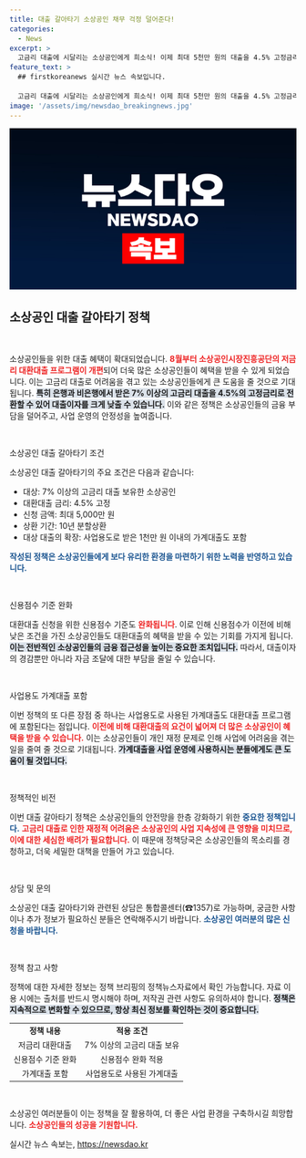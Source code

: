 ```yaml
---
title: 대출 갈아타기 소상공인 채무 걱정 덜어준다!
categories:
  - News
excerpt: >
  고금리 대출에 시달리는 소상공인에게 희소식! 이제 최대 5천만 원의 대출을 4.5% 고정금리로 바꿀 수 있습니다. 신용점수 기준도 완화되어 더 쉽게 이용할 수 있게 됩니다. 지금이 혜택을 누릴 시간입니다!
feature_text: >
  ## firstkoreanews 실시간 뉴스 속보입니다.

  고금리 대출에 시달리는 소상공인에게 희소식! 이제 최대 5천만 원의 대출을 4.5% 고정금리로 바꿀 수 있습니다. 신용점수 기준도 완화되어 더 쉽게 이용할 수 있게 됩니다. 지금이 혜택을 누릴 시간입니다!
image: '/assets/img/newsdao_breakingnews.jpg'
---
```


<p><img src="/assets/img/newsdao_breakingnews.jpg" alt="firstkoreanews 속보" /></p>

<h2 data-ke-size="size26">소상공인 대출 갈아타기 정책</h2>

<p data-ke-size="size16">&nbsp;</p>

<p>소상공인들을 위한 대출 혜택이 확대되었습니다. <b><span style="color: #ee2323;">8월부터 소상공인시장진흥공단의 저금리 대환대출 프로그램이 개편</span></b>되어 더욱 많은 소상공인들이 혜택을 받을 수 있게 되었습니다. 이는 고금리 대출로 어려움을 겪고 있는 소상공인들에게 큰 도움을 줄 것으로 기대됩니다. <b><span style="background-color: #21538527;">특히 은행과 비은행에서 받은 7% 이상의 고금리 대출을 4.5%의 고정금리로 전환할 수 있어 대출이자를 크게 낮출 수 있습니다.</span></b> 이와 같은 정책은 소상공인들의 금융 부담을 덜어주고, 사업 운영의 안정성을 높여줍니다.</p>

<p data-ke-size="size16">&nbsp;</p>

<p>소상공인 대출 갈아타기 조건</p>

<p>소상공인 대출 갈아타기의 주요 조건은 다음과 같습니다:</p>

<ul>
    <li>대상: 7% 이상의 고금리 대출 보유한 소상공인</li>
    <li>대환대출 금리: 4.5% 고정</li>
    <li>신청 금액: 최대 5,000만 원</li>
    <li>상환 기간: 10년 분할상환</li>
    <li>대상 대출의 확장: 사업용도로 받은 1천만 원 이내의 가계대출도 포함</li>
</ul>

<p><b><span style="color: #1a5490;">작성된 정책은 소상공인들에게 보다 유리한 환경을 마련하기 위한 노력을 반영하고 있습니다.</span></b></p>

<p data-ke-size="size16">&nbsp;</p>

<p>신용점수 기준 완화</p>

<p>대환대출 신청을 위한 신용점수 기준도 <b><span style="color: #ee2323;">완화됩니다</span></b>. 이로 인해 신용점수가 이전에 비해 낮은 조건을 가진 소상공인들도 대환대출의 혜택을 받을 수 있는 기회를 가지게 됩니다. <b><span style="background-color: #21538527;">이는 전반적인 소상공인들의 금융 접근성을 높이는 중요한 조치입니다.</span></b> 따라서, 대출이자의 경감뿐만 아니라 자금 조달에 대한 부담을 줄일 수 있습니다.</p>

<p data-ke-size="size16">&nbsp;</p>

<p>사업용도 가계대출 포함</p>

<p>이번 정책의 또 다른 장점 중 하나는 사업용도로 사용된 가계대출도 대환대출 프로그램에 포함된다는 점입니다. <b><span style="color: #ee2323;">이전에 비해 대환대출의 요건이 넓어져 더 많은 소상공인이 혜택을 받을 수 있습니다.</span></b> 이는 소상공인들이 개인 재정 문제로 인해 사업에 어려움을 겪는 일을 줄여 줄 것으로 기대됩니다. <b><span style="background-color: #21538527;">가계대출을 사업 운영에 사용하시는 분들에게도 큰 도움이 될 것입니다.</span></b></p>

<p data-ke-size="size16">&nbsp;</p>

<p>정책적인 비전</p>

<p>이번 대출 갈아타기 정책은 소상공인들의 안전망을 한층 강화하기 위한 <b><span style="color: #1a5490;">중요한 정책입니다.</span></b> <b><span style="color: #ee2323;">고금리 대출로 인한 재정적 어려움은 소상공인의 사업 지속성에 큰 영향을 미치므로, 이에 대한 세심한 배려가 필요합니다.</span></b> 이 때문애 정책당국은 소상공인들의 목소리를 경청하고, 더욱 세밀한 대책을 만들어 가고 있습니다.</p>

<p data-ke-size="size16">&nbsp;</p>

<p>상담 및 문의</p>

<p>소상공인 대출 갈아타기와 관련된 상담은 통합콜센터(☎1357)로 가능하며, 궁금한 사항이나 추가 정보가 필요하신 분들은 연락해주시기 바랍니다. <b><span style="color: #1a5490;">소상공인 여러분의 많은 신청을 바랍니다.</span></b></p>

<p data-ke-size="size16">&nbsp;</p>

<p>정책 참고 사항</p>

<p>정책에 대한 자세한 정보는 정책 브리핑의 정책뉴스자료에서 확인 가능합니다. 자료 이용 시에는 출처를 반드시 명시해야 하며, 저작권 관련 사항도 유의하셔야 합니다. <b><span style="background-color: #21538527;">정책은 지속적으로 변화할 수 있으므로, 항상 최신 정보를 확인하는 것이 중요합니다.</span></b> </p>

<table style="width: 100%; border-collapse: collapse;">
    <tr>
        <td style="text-align: center; height: 17px;"><b>정책 내용</b></td>
        <td style="text-align: center; height: 17px;"><b>적용 조건</b></td>
    </tr>
    <tr>
        <td style="text-align: center; height: 17px;">저금리 대환대출</td>
        <td style="text-align: center; height: 17px;">7% 이상의 고금리 대출 보유</td>
    </tr>
    <tr>
        <td style="text-align: center; height: 17px;">신용점수 기준 완화</td>
        <td style="text-align: center; height: 17px;">신용점수 완화 적용</td>
    </tr>
    <tr>
        <td style="text-align: center; height: 17px;">가계대출 포함</td>
        <td style="text-align: center; height: 17px;">사업용도로 사용된 가계대출</td>
    </tr>
</table>

<p data-ke-size="size16">&nbsp;</p>

<p>소상공인 여러분들이 이는 정책을 잘 활용하여, 더 좋은 사업 환경을 구축하시길 희망합니다. <b><span style="color: #ee2323;">소상공인들의 성공을 기원합니다.</span></b></p>
실시간 뉴스 속보는, <a href="https://newsdao.kr" rel="dofollow">https://newsdao.kr</a>


